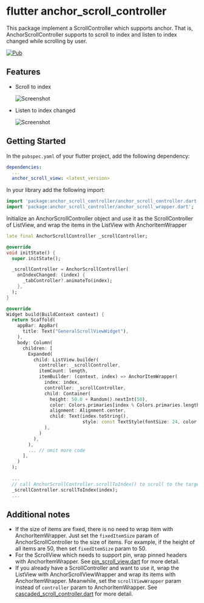 # flutter anchor_scroll_controller

This package implement a ScrollController which supports anchor. That is,  AnchorScrollController supports to scroll to index and listen to index changed while scrolling by user.

[![Pub](https://img.shields.io/pub/v/anchor_scroll_controller.svg?logo=flutter&color=blue&style=flat-square)](https://pub.dev/packages/anchor_scroll_controller)

## Features

- Scroll to index

  ![Screenshot](https://github.com/lucian1024/anchor_scroll_view/blob/main/doc/images/scroll_to_index.gif)

- Listen to index changed

  ![Screenshot](https://github.com/lucian1024/anchor_scroll_view/blob/main/doc/images/on_index_changed.gif)

## Getting Started

In the `pubspec.yaml` of your flutter project, add the following dependency:

```yaml
dependencies:
  ...
  anchor_scroll_view: <latest_version>
```

In your library add the following import:

```dart
import 'package:anchor_scroll_controller/anchor_scroll_controller.dart';
import 'package:anchor_scroll_controller/anchor_scroll_wrapper.dart';
```

Initialize an AnchorScrollController object and use it as the ScrollController of ListView, and wrap the items in the ListView with AnchorItemWrapper

```dart
late final AnchorScrollController _scrollController;

@override
void initState() {
  super.initState();

  _scrollController = AnchorScrollController(
    onIndexChanged: (index) {
      _tabController?.animateTo(index);
    },
  );
}

@override
Widget build(BuildContext context) {
  return Scaffold(
    appBar: AppBar(
      title: Text("GeneralScrollViewWidget"),
    ),
    body: Column(
      children: [
        Expanded(
          child: ListView.builder(
            controller: _scrollController,
            itemCount: length,
            itemBuilder: (context, index) => AnchorItemWrapper(
              index: index,
              controller: _scrollController,
              child: Container(
                height: 50.0 + Random().nextInt(50),
                color: Colors.primaries[index % Colors.primaries.length],
                alignment: Alignment.center,
                child: Text(index.toString(),
                            style: const TextStyle(fontSize: 24, color: Colors.black)),
              ),
            )
          ),
        ),
        ... // omit more code
      ],
    )
  );
  
  ...
  // call AnchorScrollController.scrollToIndex() to scroll to the target index item
  _scrollController.scrollToIndex(index);
  ...
```

## Additional notes

- If the size of items are fixed, there is no need to wrap item with AnchorItemWrapper. Just set the ```fixedItemSize``` param of AnchorScrollController  to the size of items. For example, if the height of all items are 50, then set ```fixedItemSize``` param to 50.
- For the ScrollView which needs to support pin, wrap pinned headers with AnchorItemWrapper. See [pin_scroll_view.dart](https://github.com/lucian1024/anchor_scroll_view/blob/main/example/lib/pin_scroll_view.dart) for more detail.
- If you already have a ScrollController and want to use it, wrap the ListView with AnchorScrollViewWrapper and wrap its items with AnchorItemWrapper. Meanwhile, set the ```scrollViewWrapper``` param instead of ```controller``` param to AnchorItemWrapper. See [cascaded_scroll_controller.dart](https://github.com/lucian1024/anchor_scroll_view/blob/main/example/lib/cascaded_scroll_controller.dart) for more detail.

